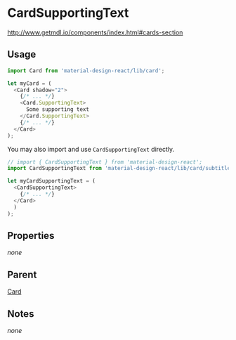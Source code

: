 # CardSupportingText

http://www.getmdl.io/components/index.html#cards-section


## Usage

```javascript
import Card from 'material-design-react/lib/card';

let myCard = (
  <Card shadow="2">
    {/* ... */}
    <Card.SupportingText>
      Some supporting text
    </Card.SupportingText>
    {/* ... */}
  </Card>
);
```

You may also import and use `CardSupportingText` directly.

```javascript
// import { CardSupportingText } from 'material-design-react';
import CardSupportingText from 'material-design-react/lib/card/subtitle-text';

let myCardSupportingText = (
  <CardSupportingText>
    {/* ... */}
  </Card>
  )
);
```


## Properties

*none*


## Parent

[Card](../README.md)


## Notes
*none*

